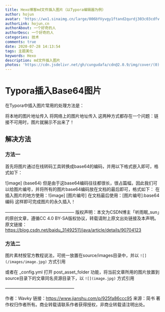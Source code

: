 ```yaml
---
title: Hexo博客md文件插入图片（以Typora编辑器为例）
author: hojun
avatar: 'https://wx1.sinaimg.cn/large/006bYVyvgy1ftand2qurdj303c03cdfv.jpg'
authorLink: hojun.cn
authorAbout: 一个好奇的人
authorDesc: 一个好奇的人
categories: 技术
comments: true
date: 2020-07-28 14:13:54
tags: 主题美化
keywords: Hexo
description: md文件插入图片
photos: 'https://cdn.jsdelivr.net/gh/cungudafa/cdn@2.0.9/img/cover/(0).jpg.webp'
---
```

# Typora插入Base64图片

在Typora中插入图片常用的处理方法是：

将本地的图片地址传入
将网络上的图片地址传入
这两种方式都存在一个问题：链接不可用时，图片就展示不出来了！

## 解决方法

### 方法一

首先将图片通过在线转码工具转换成base64的编码，并用以下格式嵌入即可，格式如下：

![image] (base64)
但是由于这base64编码往往都很长，很占篇幅，因此我们可以给图片编号，并将所有的图片base64编码放在文档的最后即可，格式如下：
在插入图片的地方使用：![image] [图片编号]
在文档最后使用：[图片编号]:base64编码
这样即可完成图片的永久插入！

————————————————
版权声明：本文为CSDN博主「听雨眠_sun」的原创文章，遵循CC 4.0 BY-SA版权协议，转载请附上原文出处链接及本声明。
原文链接：https://blog.csdn.net/baidu_31492511/java/article/details/90704123



### 方法二

图片素材按官方教程说法，可统一放置在source/images目录中，并以 `![](/images/image.jpg)` 方式引用

或者在 _config.yml 打开 post_asset_folder 功能，将当前文章所用的图片放置到source目录下的文章同名资源目录下，以 `![](image.jpg)` 方式引用

————————————————

作者：Wavky
链接：https://www.jianshu.com/p/925fa86ccc95
来源：简书
著作权归作者所有。商业转载请联系作者获得授权，非商业转载请注明出处。